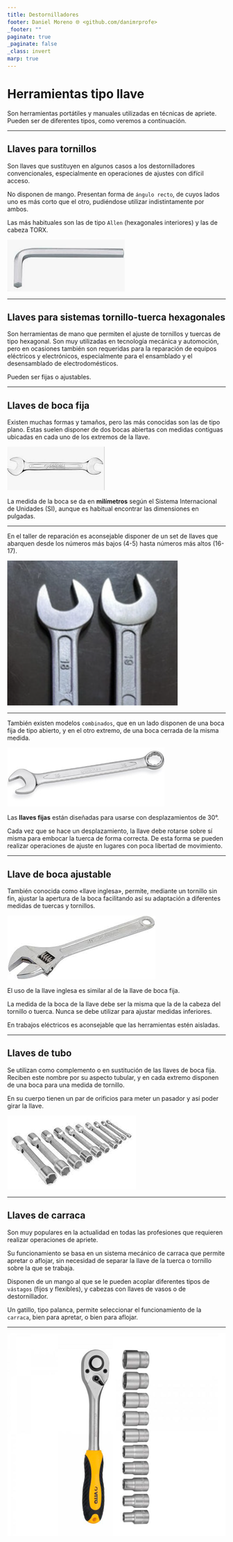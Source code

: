 ```yaml
---
title: Destornilladores
footer: Daniel Moreno 🌐 <github.com/danimrprofe>
_footer: ""
paginate: true
_paginate: false
_class: invert
marp: true
---
```


# Herramientas tipo llave

Son herramientas portátiles y manuales utilizadas en técnicas de apriete.
Pueden ser de diferentes tipos, como veremos a continuación.

---

## Llaves para tornillos

Son llaves que sustituyen en algunos casos a los destornilladores convencionales, especialmente en operaciones de ajustes con difícil acceso.

No disponen de mango. Presentan forma de ``ángulo recto``, de cuyos lados uno es más corto que el otro, pudiéndose utilizar indistintamente por ambos.

Las más habituales son las de tipo ``Allen`` (hexagonales interiores) y las de cabeza TORX.

![](img/2023-01-18-16-28-38.png)

---

## Llaves para sistemas tornillo-tuerca hexagonales

Son herramientas de mano que permiten el ajuste de tornillos y tuercas de tipo hexagonal. Son muy utilizadas en tecnología mecánica y automoción, pero en ocasiones también son requeridas para la reparación de equipos eléctricos y electrónicos, especialmente para el ensamblado y el desensamblado de electrodomésticos.

Pueden ser fijas o ajustables.

---

## Llaves de boca fija

Existen muchas formas y tamaños, pero las más conocidas son las de tipo plano.
Estas suelen disponer de dos bocas abiertas con medidas contiguas ubicadas en cada uno de los extremos de la llave.

![](img/2023-01-18-16-27-14.png)

La medida de la boca se da en **milímetros** según el Sistema Internacional de Unidades (SI), aunque es habitual encontrar las dimensiones en
pulgadas.

---

En el taller de reparación es aconsejable disponer de un set de llaves que abarquen desde los números más bajos (4-5) hasta números más altos (16-17).

![](img/2023-03-20-17-17-02.png)

---

También existen modelos ``combinados``, que en un lado disponen de una boca fija de tipo abierto, y en el otro extremo, de una boca cerrada de la misma medida.

![llave mixta](img/2023-01-18-16-27-42.png)

Las **llaves fijas** están diseñadas para usarse con desplazamientos de 30°.

Cada vez que se hace un desplazamiento, la llave debe rotarse sobre sí misma para embocar la tuerca de forma correcta. De esta forma se pueden realizar operaciones de ajuste en lugares con poca libertad de movimiento.

---

## Llave de boca ajustable

También conocida como «llave inglesa», permite, mediante un tornillo sin fin, ajustar la apertura de la boca facilitando así su adaptación a diferentes medidas de tuercas y tornillos.

![imagen](img/2022-12-23-09-55-24.png)

El uso de la llave inglesa es similar al de la llave de boca fija.

La medida de la boca de la llave debe ser la misma que la de la cabeza del tornillo o tuerca. Nunca se debe utilizar para ajustar medidas inferiores.

En trabajos eléctricos es aconsejable que
las herramientas estén aisladas.

---

## Llaves de tubo

Se utilizan como complemento o en sustitución de las llaves de boca fija. Reciben este nombre por su aspecto tubular, y en cada extremo disponen de una boca para una medida de tornillo.

En su cuerpo tienen un par de orificios para meter un pasador y así poder girar la llave.

![imagen](img/Figura%201.21.%20Llave%20de%20tubo..png)

---

## Llaves de carraca

Son muy populares en la actualidad en todas las profesiones que requieren realizar operaciones de apriete.

Su funcionamiento se basa en un sistema mecánico de carraca que permite apretar o aflojar, sin necesidad de separar la llave de la tuerca o tornillo sobre la que se trabaja.

Disponen de un mango al que se le pueden acoplar diferentes tipos de ``vástagos`` (fijos y flexibles), y cabezas con llaves de vasos o de destornillador.

Un gatillo, tipo palanca, permite seleccionar el funcionamiento de la ``carraca``, bien para apretar, o bien para aflojar.

---

![imagen](img/2022-12-23-09-54-04.png)
